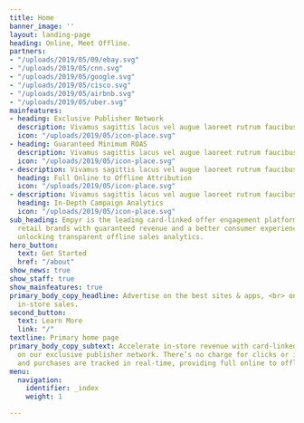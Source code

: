 ```yaml
---
title: Home
banner_image: ''
layout: landing-page
heading: Online, Meet Offline.
partners:
- "/uploads/2019/05/09/ebay.svg"
- "/uploads/2019/05/cnn.svg"
- "/uploads/2019/05/google.svg"
- "/uploads/2019/05/cisco.svg"
- "/uploads/2019/05/airbnb.svg"
- "/uploads/2019/05/uber.svg"
mainfeatures:
- heading: Exclusive Publisher Network
  description: Vivamus sagittis lacus vel augue laoreet rutrum faucibus dolor auctor.
  icon: "/uploads/2019/05/icon-place.svg"
- heading: Guaranteed Minimum ROAS
  description: Vivamus sagittis lacus vel augue laoreet rutrum faucibus dolor auctor.
  icon: "/uploads/2019/05/icon-place.svg"
- description: Vivamus sagittis lacus vel augue laoreet rutrum faucibus dolor auctor.
  heading: Full Online to Offline Attribution
  icon: "/uploads/2019/05/icon-place.svg"
- description: Vivamus sagittis lacus vel augue laoreet rutrum faucibus dolor auctor.
  heading: In-Depth Campaign Analytics
  icon: "/uploads/2019/05/icon-place.svg"
sub_heading: Empyr is the leading card-linked offer engagement platform, providing
  retail brands with guaranteed revenue and a better consumer experience, all while
  unlocking transparent offline sales analytics.
hero_button:
  text: Get Started
  href: "/about"
show_news: true
show_staff: true
show_mainfeatures: true
primary_body_copy_headline: Advertise on the best sites & apps, <br> only pay for
  in-store sales.
second_button:
  text: Learn More
  link: "/"
textline: Primary home page
primary_body_copy_subtext: Accelerate in-store revenue with card-linked offer campaigns
  on our exclusive publisher network. There’s no charge for clicks or impressions,
  and purchases are tracked in real-time, providing full online to offline attribution.
menu:
  navigation:
    identifier: _index
    weight: 1

---
```

